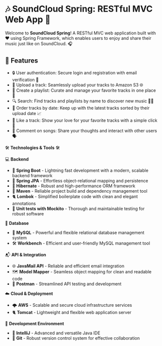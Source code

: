 
# 🎶 SoundCloud Spring: RESTful MVC Web App 🚀

Welcome to **SoundCloud Spring**! A RESTful MVC web application built with ❤️ using Spring Framework, which enables users to enjoy and share their music just like on SoundCloud. 🎧

## 🌟 Features

- 🔒 User authentication: Secure login and registration with email verification 📧
- 🎵 Upload a track: Seamlessly upload your tracks to Amazon S3 🌐
- 🎼 Create a playlist: Curate and manage your favorite tracks in one place 🎉
- 🔍 Search: Find tracks and playlists by name to discover new music 🕵️‍♂️
- 📅 Order tracks by date: Keep up with the latest tracks sorted by their upload date 📈
- 💖 Like a track: Show your love for your favorite tracks with a simple click 💓
- 💬 Comment on songs: Share your thoughts and interact with other users 🗣️

🛠️ **Technologies & Tools** 🛠️

💻 **Backend**
- 🌱 **Spring Boot** - Lightning fast development with a modern, scalable backend framework
- 🌿 **Spring JPA** - Effortless object-relational mapping and persistence
- 🦔 **Hibernate** - Robust and high-performance ORM framework
- 🔧 **Maven** - Reliable project build and dependency management tool
- 🐈 **Lombok** - Simplified boilerplate code with clean and elegant annotations
- 🧪 **Unit tests with Mockito** - Thorough and maintainable testing for robust software

💽 **Database**
- 💾 **MySQL** - Powerful and flexible relational database management system
- 🛠️ **Workbench** - Efficient and user-friendly MySQL management tool

📬 **API & Integration**
- 🌐 **JavaMail API** - Reliable and efficient email integration
- 🗺️ **Model Mapper** - Seamless object mapping for clean and readable code
- 📮 **Postman** - Streamlined API testing and development

☁️ **Cloud & Deployment**
- 🌩️ **AWS** - Scalable and secure cloud infrastructure services
- 🐈 **Tomcat** - Lightweight and flexible web application server

🔧 **Development Environment**
- 🧠 **IntelliJ** - Advanced and versatile Java IDE
- 🌲 **Git** - Robust version control system for effective collaboration
